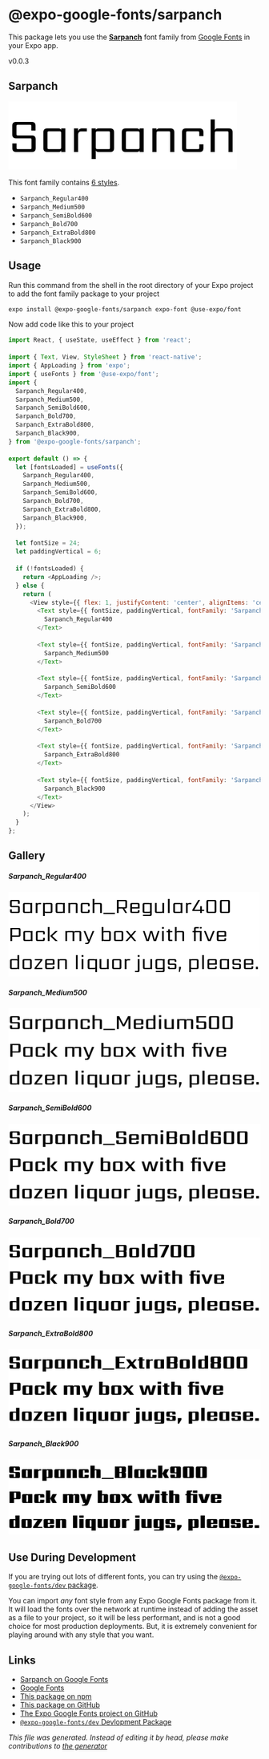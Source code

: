 # @expo-google-fonts/sarpanch

This package lets you use the [**Sarpanch**](https://fonts.google.com/specimen/Sarpanch) font family from [Google Fonts](https://fonts.google.com/) in your Expo app.

v0.0.3

## Sarpanch

![Sarpanch](./font-family.png)

This font family contains [6 styles](#gallery).

- `Sarpanch_Regular400`
- `Sarpanch_Medium500`
- `Sarpanch_SemiBold600`
- `Sarpanch_Bold700`
- `Sarpanch_ExtraBold800`
- `Sarpanch_Black900`

## Usage

Run this command from the shell in the root directory of your Expo project to add the font family package to your project
```sh
expo install @expo-google-fonts/sarpanch expo-font @use-expo/font
```

Now add code like this to your project
```js
import React, { useState, useEffect } from 'react';

import { Text, View, StyleSheet } from 'react-native';
import { AppLoading } from 'expo';
import { useFonts } from '@use-expo/font';
import {
  Sarpanch_Regular400,
  Sarpanch_Medium500,
  Sarpanch_SemiBold600,
  Sarpanch_Bold700,
  Sarpanch_ExtraBold800,
  Sarpanch_Black900,
} from '@expo-google-fonts/sarpanch';

export default () => {
  let [fontsLoaded] = useFonts({
    Sarpanch_Regular400,
    Sarpanch_Medium500,
    Sarpanch_SemiBold600,
    Sarpanch_Bold700,
    Sarpanch_ExtraBold800,
    Sarpanch_Black900,
  });

  let fontSize = 24;
  let paddingVertical = 6;

  if (!fontsLoaded) {
    return <AppLoading />;
  } else {
    return (
      <View style={{ flex: 1, justifyContent: 'center', alignItems: 'center' }}>
        <Text style={{ fontSize, paddingVertical, fontFamily: 'Sarpanch_Regular400' }}>
          Sarpanch_Regular400
        </Text>

        <Text style={{ fontSize, paddingVertical, fontFamily: 'Sarpanch_Medium500' }}>
          Sarpanch_Medium500
        </Text>

        <Text style={{ fontSize, paddingVertical, fontFamily: 'Sarpanch_SemiBold600' }}>
          Sarpanch_SemiBold600
        </Text>

        <Text style={{ fontSize, paddingVertical, fontFamily: 'Sarpanch_Bold700' }}>
          Sarpanch_Bold700
        </Text>

        <Text style={{ fontSize, paddingVertical, fontFamily: 'Sarpanch_ExtraBold800' }}>
          Sarpanch_ExtraBold800
        </Text>

        <Text style={{ fontSize, paddingVertical, fontFamily: 'Sarpanch_Black900' }}>
          Sarpanch_Black900
        </Text>
      </View>
    );
  }
};

```

## Gallery

##### Sarpanch_Regular400
![Sarpanch_Regular400](./a694e1d94a3cd59dead878c6ef1da8eb55274eb3b10e6f667a4506f4d2bf6a36.ttf.png)

##### Sarpanch_Medium500
![Sarpanch_Medium500](./c7dedb13d24392e5c3e796641d50cce4643a03762ea0df2936f01cbdf94976bd.ttf.png)

##### Sarpanch_SemiBold600
![Sarpanch_SemiBold600](./6bf8e038e00a3b7997da00d55f7715433a7c61351b1434e3659fb806f0c25a0e.ttf.png)

##### Sarpanch_Bold700
![Sarpanch_Bold700](./5e1a7afd37c3b896e4eeb5de1bd8a3414b6966b45f7a9652b041ae80cb3b1855.ttf.png)

##### Sarpanch_ExtraBold800
![Sarpanch_ExtraBold800](./a9575bc7bbbe80afa882bd838018d60f95a70408b16be48f2ce3f32eefebc620.ttf.png)

##### Sarpanch_Black900
![Sarpanch_Black900](./353bbda31bbbf4d1b499d676bded12b04e4aabafae78f929c4e5e875ecd09a19.ttf.png)


## Use During Development

If you are trying out lots of different fonts, you can try using the [`@expo-google-fonts/dev` package](https://www.npmjs.com/package/@expo-google-fonts/dev).

You can import *any* font style from any Expo Google Fonts package from it. It will load the fonts
over the network at runtime instead of adding the asset as a file to your project, so it will be 
less performant, and is not a good choice for most production deployments. But, it is extremely convenient
for playing around with any style that you want.

## Links

- [Sarpanch on Google Fonts](https://fonts.google.com/specimen/Sarpanch)
- [Google Fonts](https://fonts.google.com/)
- [This package on npm](https://www.npmjs.com/package/@expo-google-fonts/sarpanch)
- [This package on GitHub](https://github.com/expo/google-fonts/tree/master/font-packages/sarpanch)
- [The Expo Google Fonts project on GitHub](https://github.com/expo/google-fonts)
- [`@expo-google-fonts/dev` Devlopment Package](https://github.com/expo/google-fonts/tree/master/font-packages/dev)


*This file was generated. Instead of editing it by head, please make contributions to [the generator](https://github.com/expo/google-fonts/tree/master/packages/generator)*
